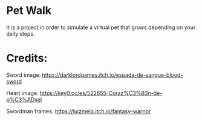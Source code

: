 # Pet Walk

It is a project in order to simulate a virtual pet that grows depending on your daily steps.

# Credits: 

Sword image: https://darklordgames.itch.io/espada-de-sangue-blood-sword

Heart image: https://key0.cc/es/522655-Coraz%C3%B3n-de-p%C3%ADxel

Swordman frames: https://luizmelo.itch.io/fantasy-warrior